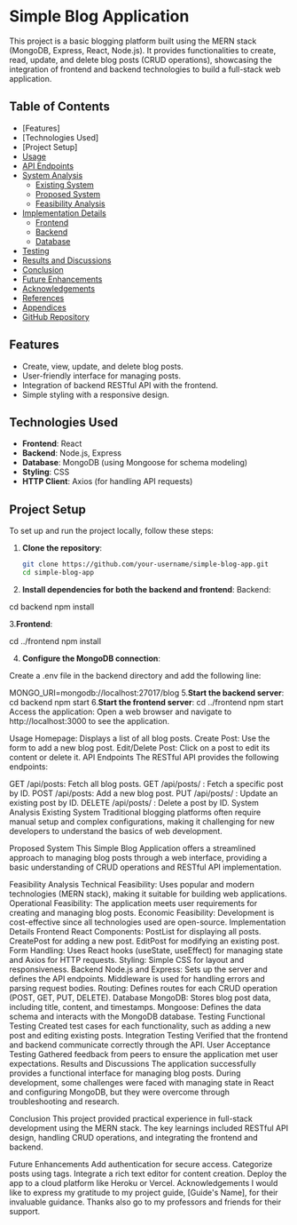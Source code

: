 # Simple Blog Application

This project is a basic blogging platform built using the MERN stack (MongoDB, Express, React, Node.js). It provides functionalities to create, read, update, and delete blog posts (CRUD operations), showcasing the integration of frontend and backend technologies to build a full-stack web application.

## Table of Contents
- [Features]
- [Technologies Used]
- [Project Setup]
- [Usage](#usage)
- [API Endpoints](#api-endpoints)
- [System Analysis](#system-analysis)
  - [Existing System](#existing-system)
  - [Proposed System](#proposed-system)
  - [Feasibility Analysis](#feasibility-analysis)
- [Implementation Details](#implementation-details)
  - [Frontend](#frontend)
  - [Backend](#backend)
  - [Database](#database)
- [Testing](#testing)
- [Results and Discussions](#results-and-discussions)
- [Conclusion](#conclusion)
- [Future Enhancements](#future-enhancements)
- [Acknowledgements](#acknowledgements)
- [References](#references)
- [Appendices](#appendices)
- [GitHub Repository](#github-repository)

## Features
- Create, view, update, and delete blog posts.
- User-friendly interface for managing posts.
- Integration of backend RESTful API with the frontend.
- Simple styling with a responsive design.

## Technologies Used
- **Frontend**: React
- **Backend**: Node.js, Express
- **Database**: MongoDB (using Mongoose for schema modeling)
- **Styling**: CSS
- **HTTP Client**: Axios (for handling API requests)

## Project Setup
To set up and run the project locally, follow these steps:

1. **Clone the repository**:
   ```bash
   git clone https://github.com/your-username/simple-blog-app.git
   cd simple-blog-app
2. **Install dependencies for both the backend and frontend**:
Backend:

cd backend
npm install

3.**Frontend**:

cd ../frontend
npm install

4. **Configure the MongoDB connection**:

Create a .env file in the backend directory and add the following line:

MONGO_URI=mongodb://localhost:27017/blog
5.**Start the backend server**:
cd backend
npm start
6.**Start the frontend server**:
cd ../frontend
npm start
Access the application: Open a web browser and navigate to http://localhost:3000 to see the application.

Usage
Homepage: Displays a list of all blog posts.
Create Post: Use the form to add a new blog post.
Edit/Delete Post: Click on a post to edit its content or delete it.
API Endpoints
The RESTful API provides the following endpoints:

GET /api/posts: Fetch all blog posts.
GET /api/posts/
: Fetch a specific post by ID.
POST /api/posts: Add a new blog post.
PUT /api/posts/
: Update an existing post by ID.
DELETE /api/posts/
: Delete a post by ID.
System Analysis
Existing System
Traditional blogging platforms often require manual setup and complex configurations, making it challenging for new developers to understand the basics of web development.

Proposed System
This Simple Blog Application offers a streamlined approach to managing blog posts through a web interface, providing a basic understanding of CRUD operations and RESTful API implementation.

Feasibility Analysis
Technical Feasibility: Uses popular and modern technologies (MERN stack), making it suitable for building web applications.
Operational Feasibility: The application meets user requirements for creating and managing blog posts.
Economic Feasibility: Development is cost-effective since all technologies used are open-source.
Implementation Details
Frontend
React Components:
PostList for displaying all posts.
CreatePost for adding a new post.
EditPost for modifying an existing post.
Form Handling: Uses React hooks (useState, useEffect) for managing state and Axios for HTTP requests.
Styling: Simple CSS for layout and responsiveness.
Backend
Node.js and Express:
Sets up the server and defines the API endpoints.
Middleware is used for handling errors and parsing request bodies.
Routing: Defines routes for each CRUD operation (POST, GET, PUT, DELETE).
Database
MongoDB: Stores blog post data, including title, content, and timestamps.
Mongoose: Defines the data schema and interacts with the MongoDB database.
Testing
Functional Testing
Created test cases for each functionality, such as adding a new post and editing existing posts.
Integration Testing
Verified that the frontend and backend communicate correctly through the API.
User Acceptance Testing
Gathered feedback from peers to ensure the application met user expectations.
Results and Discussions
The application successfully provides a functional interface for managing blog posts. During development, some challenges were faced with managing state in React and configuring MongoDB, but they were overcome through troubleshooting and research.

Conclusion
This project provided practical experience in full-stack development using the MERN stack. The key learnings included RESTful API design, handling CRUD operations, and integrating the frontend and backend.

Future Enhancements
Add authentication for secure access.
Categorize posts using tags.
Integrate a rich text editor for content creation.
Deploy the app to a cloud platform like Heroku or Vercel.
Acknowledgements
I would like to express my gratitude to my project guide, [Guide's Name], for their invaluable guidance. Thanks also go to my professors and friends for their support.
